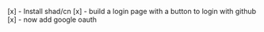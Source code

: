 [x] - Install shad/cn
[x] - build a login page with a button to login with github
[x] - now add google oauth